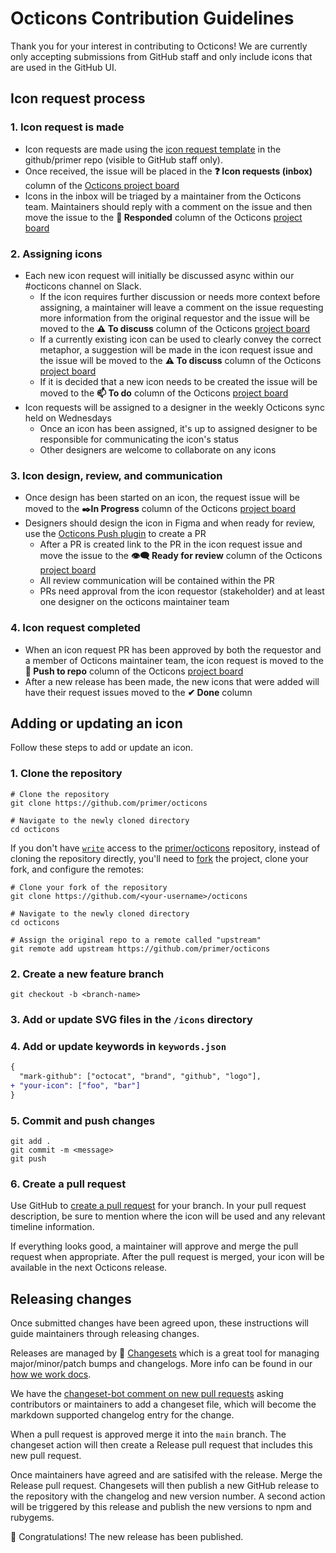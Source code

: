 # Octicons Contribution Guidelines

Thank you for your interest in contributing to Octicons! We are currently only accepting submissions from GitHub staff and only include icons that are used in the GitHub UI.

## Icon request process

### 1. Icon request is made

- Icon requests are made using the [icon request template](https://github.com/github/primer/issues/new?assignees=ashygee&labels=octicon%2C+request&template=2-icon-request.md&title=%5BIcon+request%5D+) in the github/primer repo (visible to GitHub staff only).
- Once received, the issue will be placed in the **❓ Icon requests (inbox)** column of the [Octicons project board](https://github.com/orgs/github/projects/4503/views/11)
- Icons in the inbox will be triaged by a maintainer from the Octicons team. Maintainers should reply with a comment on the issue and then move the issue to the **💬 Responded** column of the Octicons [project board](https://github.com/orgs/github/projects/4503/views/11)

### 2. Assigning icons

- Each new icon request will initially be discussed async within our #octicons channel on Slack.
  - If the icon requires further discussion or needs more context before assigning, a maintainer will leave a comment on the issue requesting more information from the original requestor and the issue will be moved to the **⚠️ To discuss** column of the Octicons [project board](https://github.com/orgs/github/projects/4503/views/11)
  - If a currently existing icon can be used to clearly convey the correct metaphor, a suggestion will be made in the icon request issue and the issue will be moved to the **⚠️ To discuss** column of the Octicons [project board](https://github.com/orgs/github/projects/4503/views/11)
  - If it is decided that a new icon needs to be created the issue will be moved to the **📫 To do** column of the Octicons [project board](https://github.com/orgs/github/projects/4503/views/11)
- Icon requests will be assigned to a designer in the weekly Octicons sync held on Wednesdays
  - Once an icon has been assigned, it's up to assigned designer to be responsible for communicating the icon's status
  - Other designers are welcome to collaborate on any icons

### 3. Icon design, review, and communication

- Once design has been started on an icon, the request issue will be moved to the **✒️In Progress** column of the Octicons [project board](https://github.com/orgs/github/projects/4503/views/11)
- Designers should design the icon in Figma and when ready for review, use the [Octicons Push plugin](https://www.figma.com/community/plugin/825432045044458754/Octicons-Push) to create a PR
  - After a PR is created link to the PR in the icon request issue and move the issue to the **👁‍🗨 Ready for review** column of the Octicons [project board](https://github.com/orgs/github/projects/4503/views/11)
  - All review communication will be contained within the PR
  - PRs need approval from the icon requestor (stakeholder) and at least one designer on the octicons maintainer team

### 4. Icon request completed
- When an icon request PR has been approved by both the requestor and a member of Octicons maintainer team, the icon request is moved to the **🔼 Push to repo** column of the Octicons [project board](https://github.com/github/primer/projects/2)
- After a new release has been made, the new icons that were added will have their request issues moved to the **✔ Done** column


## Adding or updating an icon

Follow these steps to add or update an icon.

### 1. Clone the repository

```shell
# Clone the repository
git clone https://github.com/primer/octicons

# Navigate to the newly cloned directory
cd octicons
```

If you don't have [`write`](https://help.github.com/en/github/getting-started-with-github/access-permissions-on-github) access to the [primer/octicons](https://github.com/primer/octicons) repository, instead of cloning the repository directly, you'll need to [fork](http://help.github.com/fork-a-repo/) the project, clone your fork, and configure the remotes:

```shell
# Clone your fork of the repository
git clone https://github.com/<your-username>/octicons

# Navigate to the newly cloned directory
cd octicons

# Assign the original repo to a remote called "upstream"
git remote add upstream https://github.com/primer/octicons
```

### 2. Create a new feature branch

```shell
git checkout -b <branch-name>
```

### 3. Add or update SVG files in the `/icons` directory

### 4. Add or update keywords in `keywords.json`

```diff
{
  "mark-github": ["octocat", "brand", "github", "logo"],
+ "your-icon": ["foo", "bar"]
}
```

### 5. Commit and push changes

```shell
git add .
git commit -m <message>
git push
```

### 6. Create a pull request

Use GitHub to [create a pull request](https://help.github.com/en/desktop/contributing-to-projects/creating-a-pull-request) for your branch. In your pull request description, be sure to mention where the icon will be used and any relevant timeline information.

If everything looks good, a maintainer will approve and merge the pull request when appropriate. After the pull request is merged, your icon will be available in the next Octicons release.

## Releasing changes

Once submitted changes have been agreed upon, these instructions will guide maintainers through releasing changes.

Releases are managed by 🦋 [Changesets](https://github.com/atlassian/changesets#documentation) which is a great tool for managing major/minor/patch bumps and changelogs. More info can be found in our [how we work docs](https://github.com/github/design-infrastructure/blob/main/how-we-work/engineering/changesets.md#using-changesets-to-prepare-and-publish-a-release).

We have the [changeset-bot comment on new pull requests](https://github.com/changesets/bot#readme) asking contributors or maintainers to add a changeset file, which will become the markdown supported changelog entry for the change.

When a pull request is approved merge it into the `main` branch. The changeset action will then create a Release pull request that includes this new pull request.

Once maintainers have agreed and are satisifed with the release. Merge the Release pull request. Changesets will then publish a new GitHub release to the repository with the changelog and new version number. A second action will be triggered by this release and publish the new versions to npm and rubygems.

🎉 Congratulations! The new release has been published.
